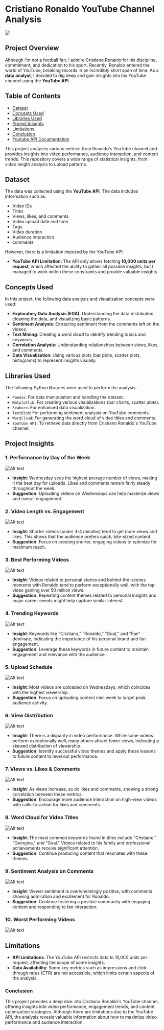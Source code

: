 # Cristiano Ronaldo YouTube Channel Analysis
![](https://github.com/shanthan98/Ronaldo_YT_Analysis/blob/main/Assets/Images/ronaldo.png)

## Project Overview
Although I’m not a football fan, I admire Cristiano Ronaldo for his discipline, commitment, and dedication to his sport. Recently, Ronaldo entered the world of YouTube, breaking records in an incredibly short span of time. As a **data analyst**, I decided to dig deep and gain insights into his YouTube channel using the **YouTube API**.

## Table of Contents

- [Dataset](#Dataset)
- [Concepts Used](#Concepts-used)
- [Libraries Used](#Libraries-Used)
- [Project Insights](#Project-Insights)
- [Limitations](#Limitations)
- [Conclusion](#Conclusions)
- [Youtube API Documentation]('https://developers.google.com/youtube/v3/docs')

This project analyzes various metrics from Ronaldo's YouTube channel and provides insights into video performance, audience interaction, and content trends. This repository covers a wide range of statistical insights, from video length analysis to upload patterns.

## Dataset
The data was collected using the **YouTube API**. The data includes information such as:
- Video IDs
- Titles
- Views, likes, and comments
- Video upload date and time
- Tags
- Video duration
- Audience interaction
- comments

However, there is a limitation imposed by the YouTube API:
- **YouTube API Limitation**: The API only allows fetching **10,000 units per request**, which affected the ability to gather all possible insights, but I managed to work within these constraints and provide valuable insights.

## Concepts Used
In this project, the following data analysis and visualization concepts were used:
- **Exploratory Data Analysis (EDA)**: Understanding the data distribution, cleaning the data, and visualizing basic patterns.
- **Sentiment Analysis**: Extracting sentiment from the comments left on the videos.
- **Text Mining**: Creating a word cloud to identify trending topics and keywords.
- **Correlation Analysis**: Understanding relationships between views, likes, and comments.
- **Data Visualization**: Using various plots (bar plots, scatter plots, histograms) to represent insights visually.

## Libraries Used
The following Python libraries were used to perform the analysis:
- `Pandas`: For data manipulation and handling the dataset.
- `Matplotlib`: For creating various visualizations (bar charts, scatter plots).
- `Seaborn`: For enhanced data visualization.
- `TextBlob`: For performing sentiment analysis on YouTube comments.
- `WordCloud`: For generating the word cloud of video titles and comments.
- `YouTube API`: To retrieve data directly from Cristiano Ronaldo's YouTube channel.

## Project Insights
### 1. **Performance by Day of the Week**
   ![Alt text](https://github.com/shanthan98/Ronaldo_YT_Analysis/blob/main/Assets/Images/Avg%20Perf%20by%20Dayof%20week.png)
   - **Insight**: Wednesday sees the highest average number of views, making it the best day for uploads. Likes and comments remain fairly steady throughout the week.
   - **Suggestion**: Uploading videos on Wednesdays can help maximize views and overall engagement.

### 2. **Video Length vs. Engagement**
   ![Alt text](https://github.com/shanthan98/Ronaldo_YT_Analysis/blob/main/Assets/Images/VideoLength%20Vs%20Engagement.png)
   - **Insight**: Shorter videos (under 3-4 minutes) tend to get more views and likes. This shows that the audience prefers quick, bite-sized content.
   - **Suggestion**: Focus on creating shorter, engaging videos to optimize for maximum reach.

### 3. **Best Performing Videos**
   ![Alt text](https://github.com/shanthan98/Ronaldo_YT_Analysis/blob/main/Assets/Images/Best%20Performing%20video.png)
   - **Insight**: Videos related to personal stories and behind-the-scenes moments with Ronaldo tend to perform exceptionally well, with the top video gaining over 50 million views.
   - **Suggestion**: Repeating content themes related to personal insights and major career events might help capture similar interest.

### 4. **Trending Keywords**
   ![Alt text](https://github.com/shanthan98/Ronaldo_YT_Analysis/blob/main/Assets/Images/Trending%20keywords.png)
   - **Insight**: Keywords like “Cristiano,” “Ronaldo,” “Goat,” and “Fan” dominate, indicating the importance of his personal brand and fan engagement.
   - **Suggestion**: Leverage these keywords in future content to maintain engagement and relevance with the audience.

### 5. **Upload Schedule**
   ![Alt text](https://github.com/shanthan98/Ronaldo_YT_Analysis/blob/main/Assets/Images/upload%20schedule.png)
   - **Insight**: Most videos are uploaded on Wednesdays, which coincides with the highest viewership.
   - **Suggestion**: Focus on uploading content mid-week to target peak audience activity.

### 6. **View Distribution**
   ![Alt text](https://github.com/shanthan98/Ronaldo_YT_Analysis/blob/main/Assets/Images/view%20distribution%20per%20video.png)
   - **Insight**: There is a disparity in video performance. While some videos perform exceptionally well, many others attract fewer views, indicating a skewed distribution of viewership.
   - **Suggestion**: Identify successful video themes and apply these lessons to future content to level out performance.

### 7. **Views vs. Likes & Comments**
   ![Alt text](https://github.com/shanthan98/Ronaldo_YT_Analysis/blob/main/Assets/Images/Views%20Vs%20Likes%20%26%20Comments.png)
   - **Insight**: As views increase, so do likes and comments, showing a strong correlation between these metrics.
   - **Suggestion**: Encourage more audience interaction on high-view videos with calls-to-action for likes and comments.

### 8. **Word Cloud for Video Titles**
   ![Alt text](https://github.com/shanthan98/Ronaldo_YT_Analysis/blob/main/Assets/Images/wordcloud%20for%20video%20titles.png)
   - **Insight**: The most common keywords found in titles include "Cristiano," "Georgina," and "Goal." Videos related to his family and professional achievements receive significant attention.
   - **Suggestion**: Continue producing content that resonates with these themes.

### 9. **Sentiment Analysis on Comments**
   ![Alt text](https://github.com/shanthan98/Ronaldo_YT_Analysis/blob/main/Assets/Images/Trending%20keywords.png)
   - **Insight**: Viewer sentiment is overwhelmingly positive, with comments showing admiration and excitement for Ronaldo.
   - **Suggestion**: Continue fostering a positive community with engaging content and responding to fan interaction.
     
### 10. **Worst Performing Videos**
   ![Alt text](https://github.com/shanthan98/Ronaldo_YT_Analysis/blob/main/Assets/Images/worst%20performing%20video.png)
  
## Limitations
- **API Limitations**: The YouTube API restricts data to 10,000 units per request, affecting the scope of some insights.
- **Data Availability**: Some key metrics such as impressions and click-through rates (CTR) are not accessible, which limits certain aspects of the analysis.

### Conclusion
This project provides a deep dive into Cristiano Ronaldo's YouTube channel, offering insights into video performance, engagement trends, and content optimization strategies. Although there are limitations due to the YouTube API, the analysis reveals valuable information about how to maximize video performance and audience interaction.
